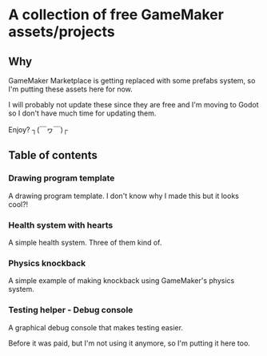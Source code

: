 # A collection of free GameMaker assets/projects

## Why
GameMaker Marketplace is getting replaced with some prefabs system, so I'm putting these assets here for now.

I will probably not update these since they are free and I'm moving to Godot so I don't have much time for updating them.

Enjoy? ┐(￣ヮ￣)┌

## Table of contents

### Drawing program template
A drawing program template. I don't know why I made this but it looks cool?!

### Health system with hearts
A simple health system. Three of them kind of.

### Physics knockback
A simple example of making knockback using GameMaker's physics system.

### Testing helper - Debug console
A graphical debug console that makes testing easier.

Before it was paid, but I'm not using it anymore, so I'm putting it here too.
